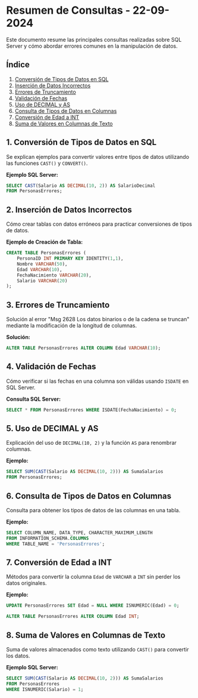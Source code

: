 
# Resumen de Consultas - 22-09-2024

Este documento resume las principales consultas realizadas sobre SQL Server y cómo abordar errores comunes en la manipulación de datos.

## Índice
1. [Conversión de Tipos de Datos en SQL](#conversion-de-tipos-de-datos-en-sql)
2. [Inserción de Datos Incorrectos](#insercion-de-datos-incorrectos)
3. [Errores de Truncamiento](#errores-de-truncamiento)
4. [Validación de Fechas](#validacion-de-fechas)
5. [Uso de DECIMAL y AS](#uso-de-decimal-y-as)
6. [Consulta de Tipos de Datos en Columnas](#consulta-de-tipos-de-datos-en-columnas)
7. [Conversión de Edad a INT](#conversion-de-edad-a-int)
8. [Suma de Valores en Columnas de Texto](#suma-de-valores-en-columnas-de-texto)

## 1. Conversión de Tipos de Datos en SQL
Se explican ejemplos para convertir valores entre tipos de datos utilizando las funciones `CAST()` y `CONVERT()`.

**Ejemplo SQL Server:**
```sql
SELECT CAST(Salario AS DECIMAL(10, 2)) AS SalarioDecimal
FROM PersonasErrores;
```

## 2. Inserción de Datos Incorrectos
Cómo crear tablas con datos erróneos para practicar conversiones de tipos de datos.

**Ejemplo de Creación de Tabla:**
```sql
CREATE TABLE PersonasErrores (
    PersonaID INT PRIMARY KEY IDENTITY(1,1),
    Nombre VARCHAR(50),
    Edad VARCHAR(10),
    FechaNacimiento VARCHAR(20),
    Salario VARCHAR(20)
);
```

## 3. Errores de Truncamiento
Solución al error "Msg 2628 Los datos binarios o de la cadena se truncan" mediante la modificación de la longitud de columnas.

**Solución:**
```sql
ALTER TABLE PersonasErrores ALTER COLUMN Edad VARCHAR(10);
```

## 4. Validación de Fechas
Cómo verificar si las fechas en una columna son válidas usando `ISDATE` en SQL Server.

**Consulta SQL Server:**
```sql
SELECT * FROM PersonasErrores WHERE ISDATE(FechaNacimiento) = 0;
```

## 5. Uso de DECIMAL y AS
Explicación del uso de `DECIMAL(10, 2)` y la función `AS` para renombrar columnas.

**Ejemplo:**
```sql
SELECT SUM(CAST(Salario AS DECIMAL(10, 2))) AS SumaSalarios
FROM PersonasErrores;
```

## 6. Consulta de Tipos de Datos en Columnas
Consulta para obtener los tipos de datos de las columnas en una tabla.

**Ejemplo:**
```sql
SELECT COLUMN_NAME, DATA_TYPE, CHARACTER_MAXIMUM_LENGTH
FROM INFORMATION_SCHEMA.COLUMNS
WHERE TABLE_NAME = 'PersonasErrores';
```

## 7. Conversión de Edad a INT
Métodos para convertir la columna `Edad` de `VARCHAR` a `INT` sin perder los datos originales.

**Ejemplo:**
```sql
UPDATE PersonasErrores SET Edad = NULL WHERE ISNUMERIC(Edad) = 0;

ALTER TABLE PersonasErrores ALTER COLUMN Edad INT;
```

## 8. Suma de Valores en Columnas de Texto
Suma de valores almacenados como texto utilizando `CAST()` para convertir los datos.

**Ejemplo SQL Server:**
```sql
SELECT SUM(CAST(Salario AS DECIMAL(10, 2))) AS SumaSalarios
FROM PersonasErrores
WHERE ISNUMERIC(Salario) = 1;
```
